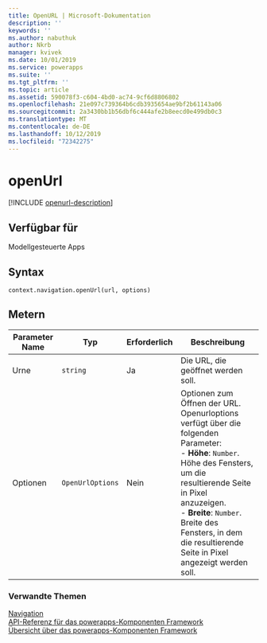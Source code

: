 ```yaml
---
title: OpenURL | Microsoft-Dokumentation
description: ''
keywords: ''
ms.author: nabuthuk
author: Nkrb
manager: kvivek
ms.date: 10/01/2019
ms.service: powerapps
ms.suite: ''
ms.tgt_pltfrm: ''
ms.topic: article
ms.assetid: 590078f3-c604-4bd0-ac74-9cf6d8806802
ms.openlocfilehash: 21e097c739364b6cdb3935654ae9bf2b61143a06
ms.sourcegitcommit: 2a3430bb1b56dbf6c444afe2b8eecd0e499db0c3
ms.translationtype: MT
ms.contentlocale: de-DE
ms.lasthandoff: 10/12/2019
ms.locfileid: "72342275"
---
```

# <a name="openurl"></a>openUrl

[!INCLUDE [openurl-description](includes/openurl-description.md)]

## <a name="available-for"></a>Verfügbar für 

Modellgesteuerte Apps

## <a name="syntax"></a>Syntax

`context.navigation.openUrl(url, options)`

## <a name="parameters"></a>Metern

| Parameter Name|Typ|Erforderlich|Beschreibung|
| ------------- |----|--------|-----------|
|Urne|`string`|Ja|Die URL, die geöffnet werden soll.|
|Optionen|`OpenUrlOptions`|Nein|Optionen zum Öffnen der URL. Openurloptions verfügt über die folgenden Parameter: <br/>- **Höhe**: `Number`. Höhe des Fensters, um die resultierende Seite in Pixel anzuzeigen.<br/>- **Breite**: `Number`. Breite des Fensters, in dem die resultierende Seite in Pixel angezeigt werden soll.|


### <a name="related-topics"></a>Verwandte Themen

[Navigation](../navigation.md)<br/>
[API-Referenz für das powerapps-Komponenten Framework](../../reference/index.md)<br/>
[Übersicht über das powerapps-Komponenten Framework](../../overview.md)